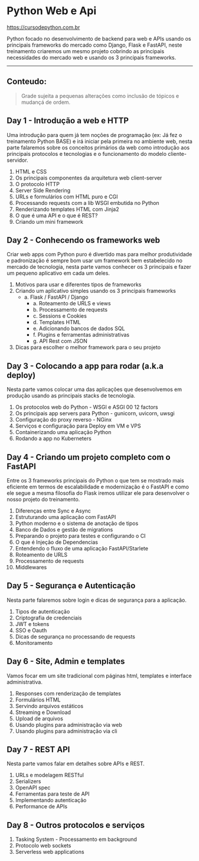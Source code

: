 # Python Web e Api

https://cursodepython.com.br

Python focado no desenvolvimento de backend para web e APIs usando os
principais frameworks do mercado como Django, Flask e FastAPI, neste treinamento
criaremos um mesmo projeto cobrindo as principais necessidades do mercado web e usando
os 3 principais frameworks.

---

## Conteudo:

> Grade sujeita a pequenas alterações como inclusão de tópicos e mudançá de ordem.

## Day 1 - Introdução a web e HTTP

Uma introdução para quem já tem noções de programação (ex: Já fez o treinamento Python BASE) e irá iniciar pela primeira no ambiente web, nesta parte falaremos sobre os conceitos primários da web como introdução aos principais protocolos e tecnologias e o funcionamento do modelo cliente-servidor.

01. HTML e CSS
00. Os principais componentes da arquitetura web client-server
00. O protocolo HTTP
00. Server Side Rendering
00. URLs e formulários com HTML puro e CGI
00. Processando requests com a lib WSGI embutida no Python
00. Renderizando templates HTML com Jinja2
00. O que é uma API e o que é REST?
00. Criando um mini framework

## Day 2 - Conhecendo os frameworks web

Criar web apps com Python puro é divertido mas para melhor produtividade e
padronização é sempre bom usar um framework bem estabelecido no mercado de tecnologia, 
nesta parte vamos conhecer os 3 principais e fazer um pequeno aplicativo em cada um
deles.

01. Motivos para usar e diferentes tipos de frameworks
00. Criando um aplicativo simples usando os 3 principais frameworks  
    - a. Flask / FastAPI / Django  
        - a. Roteamento de URLS e views  
        - b. Processamento de requests
        - c. Sessions e Cookies
        - d. Templates HTML
        - e. Adicionando bancos de dados SQL
        - f. Plugins e ferramentas administrativas
        - g. API Rest com JSON
00. Dicas para escolher o melhor framework para o seu projeto

## Day 3 - Colocando a app para rodar (a.k.a deploy)

Nesta parte vamos colocar uma das aplicações que desenvolvemos em produção
usando as principais stacks de tecnologia.

01. Os protocolos web do Python - WSGI e ASGI
00 12 factors
00. Os principais app servers para Python - gunicorn, uvicorn, uwsgi
00. Configuração do proxy reverso - NGinx
00. Serviços e configuração para Deploy em VM e VPS
00. Containerizando uma aplicação Python
00. Rodando a app no Kuberneters


## Day 4 - Criando um projeto completo com o FastAPI

Entre os 3 frameworks principais do Python o que tem se mostrado mais
eficiente em termos de escalabilidade e modernização é o FastAPI e como
ele segue a mesma filosofia do Flask iremos utilizar ele para desenvolver
o nosso projeto do treinamento.

01.  Diferenças entre Sync e Async
00.  Estruturando uma aplicação com FastAPI
00.  Python moderno e o sistema de anotação de tipos
00.  Banco de Dados e gestão de migrations
00.  Preparando o projeto para testes e configurando o CI
00.  O que é Injeção de Dependencias
00.  Entendendo o fluxo de uma aplicação FastAPI/Starlete
00.  Roteamento de URLS
00. Processamento de requests
00. Middlewares

## Day 5 - Segurança e Autenticação

Nesta parte falaremos sobre login e dicas de segurança para a aplicação.

01. Tipos de autenticação
00. Criptografia de credenciais
00. JWT e tokens
00. SSO e Oauth
00. Dicas de segurança no processando de requests
00. Monitoramento

## Day 6 - Site, Admin e templates

Vamos focar em um site tradicional com páginas html, templates e interface administrativa.

01. Responses com renderização de templates
00. Formulários HTML
00. Servindo arquivos estáticos
00. Streaming e Download
00. Upload de arquivos
00. Usando plugins para administração via web
00. Usando plugins para administração via cli

## Day 7 - REST API

Nesta parte vamos falar em detalhes sobre APIs e REST.

01. URLs e modelagem RESTful
00. Serializers
00. OpenAPI spec
00. Ferramentas para teste de API
00. Implementando autenticação
00. Performance de APIs

## Day 8 - Outros protocolos e serviços

01. Tasking System - Processamento em background
00. Protocolo web sockets
00. Serverless web applications


